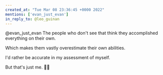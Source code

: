 ```yaml
---
created_at: "Tue Mar 08 23:36:45 +0000 2022"
mentions: ['evan_just_evan']
in_reply_to: @leo_guinan
---
```


@evan_just_evan The people who don't see that think they accomplished everything on their own.

Which makes them vastly overestimate their own abilities.

I'd rather be accurate in my assessment of myself.

But that's just me. 🤷‍♂️